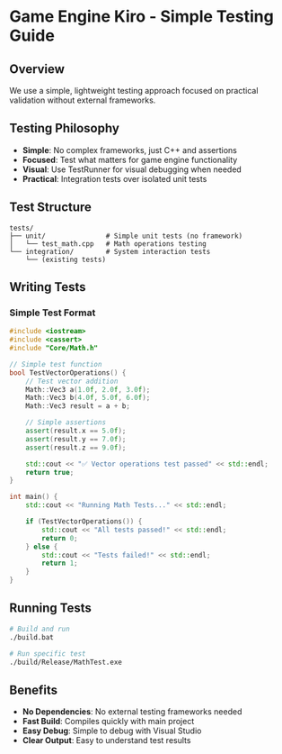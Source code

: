 # Game Engine Kiro - Simple Testing Guide

## Overview

We use a simple, lightweight testing approach focused on practical validation without external frameworks.

## Testing Philosophy

- **Simple**: No complex frameworks, just C++ and assertions
- **Focused**: Test what matters for game engine functionality
- **Visual**: Use TestRunner for visual debugging when needed
- **Practical**: Integration tests over isolated unit tests

## Test Structure

```
tests/
├── unit/               # Simple unit tests (no framework)
│   └── test_math.cpp   # Math operations testing
└── integration/        # System interaction tests
    └── (existing tests)
```

## Writing Tests

### Simple Test Format

```cpp
#include <iostream>
#include <cassert>
#include "Core/Math.h"

// Simple test function
bool TestVectorOperations() {
    // Test vector addition
    Math::Vec3 a(1.0f, 2.0f, 3.0f);
    Math::Vec3 b(4.0f, 5.0f, 6.0f);
    Math::Vec3 result = a + b;

    // Simple assertions
    assert(result.x == 5.0f);
    assert(result.y == 7.0f);
    assert(result.z == 9.0f);

    std::cout << "✅ Vector operations test passed" << std::endl;
    return true;
}

int main() {
    std::cout << "Running Math Tests..." << std::endl;

    if (TestVectorOperations()) {
        std::cout << "All tests passed!" << std::endl;
        return 0;
    } else {
        std::cout << "Tests failed!" << std::endl;
        return 1;
    }
}
```

## Running Tests

```bash
# Build and run
./build.bat

# Run specific test
./build/Release/MathTest.exe
```

## Benefits

- **No Dependencies**: No external testing frameworks needed
- **Fast Build**: Compiles quickly with main project
- **Easy Debug**: Simple to debug with Visual Studio
- **Clear Output**: Easy to understand test results
